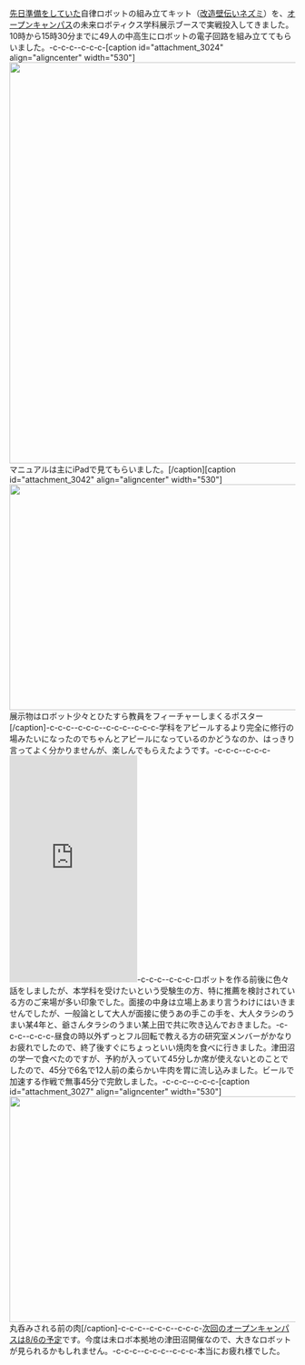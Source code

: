 <a href="https://lab.ueda.tech/?p=3005">先日準備をしていた</a>自律ロボットの組み立てキット（<a href="https://lab.ueda.tech/?p=836">改造壁伝いネズミ</a>）を、<a href="http://www.it-chiba.ac.jp/admissions/event/oc/201706/">オープンキャンパス</a>の未来ロボティクス学科展示ブースで実戦投入してきました。10時から15時30分までに49人の中高生にロボットの電子回路を組み立ててもらいました。-c-c-c--c-c-c-[caption id="attachment_3024" align="aligncenter" width="530"]<a href="https://lab.ueda.tech/wp-content/uploads/2017/06/-2017-06-18-22-57-02-e1497794473627.jpeg"><img src="https://lab.ueda.tech/wp-content/uploads/2017/06/-2017-06-18-22-57-02-e1497794473627-768x1024.jpeg" alt="" width="530" height="707" class="size-large wp-image-3024" /></a> マニュアルは主にiPadで見てもらいました。[/caption][caption id="attachment_3042" align="aligncenter" width="530"]<a href="https://lab.ueda.tech/wp-content/uploads/2017/06/ファイル-2017-06-18-23-40-41.jpeg"><img src="https://lab.ueda.tech/wp-content/uploads/2017/06/ファイル-2017-06-18-23-40-41-1024x768.jpeg" alt="" width="530" height="398" class="size-large wp-image-3042" /></a> 展示物はロボット少々とひたすら教員をフィーチャーしまくるポスター[/caption]-c-c-c--c-c-c--c-c-c--c-c-c-学科をアピールするより完全に修行の場みたいになったのでちゃんとアピールになっているのかどうなのか、はっきり言ってよく分かりませんが、楽しんでもらえたようです。-c-c-c--c-c-c-<iframe src="https://www.facebook.com/plugins/video.php?href=https%3A%2F%2Fwww.facebook.com%2Fuedalaboratory%2Fvideos%2F312182532538112%2F&show_text=0&width=225" width="225" height="400" style="border:none;overflow:hidden" scrolling="no" frameborder="0" allowTransparency="true" allowFullScreen="true"></iframe>-c-c-c--c-c-c-ロボットを作る前後に色々話をしましたが、本学科を受けたいという受験生の方、特に推薦を検討されている方のご来場が多い印象でした。面接の中身は立場上あまり言うわけにはいきませんでしたが、一般論として大人が面接に使うあの手この手を、大人タラシのうまい某4年と、爺さんタラシのうまい某上田で共に吹き込んでおきました。-c-c-c--c-c-c-昼食の時以外ずっとフル回転で教える方の研究室メンバーがかなりお疲れでしたので、終了後すぐにちょっといい焼肉を食べに行きました。津田沼の学一で食べたのですが、予約が入っていて45分しか席が使えないとのことでしたので、45分で6名で12人前の柔らかい牛肉を胃に流し込みました。ビールで加速する作戦で無事45分で完飲しました。-c-c-c--c-c-c-[caption id="attachment_3027" align="aligncenter" width="530"]<a href="https://lab.ueda.tech/wp-content/uploads/2017/06/ファイル-2017-06-18-23-06-04.jpeg"><img src="https://lab.ueda.tech/wp-content/uploads/2017/06/ファイル-2017-06-18-23-06-04-1024x768.jpeg" alt="" width="530" height="398" class="size-large wp-image-3027" /></a> 丸呑みされる前の肉[/caption]-c-c-c--c-c-c--c-c-c-<a href="http://www.it-chiba.ac.jp/admissions/event/oc/#170806">次回のオープンキャンパスは8/6の予定</a>です。今度は未ロボ本拠地の津田沼開催なので、大きなロボットが見られるかもしれません。-c-c-c--c-c-c--c-c-c-本当にお疲れ様でした。
